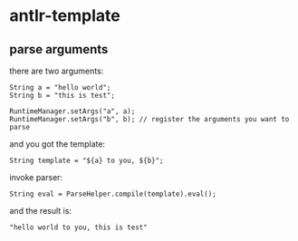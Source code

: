 # antlr-template

## parse arguments

there are two arguments:
```
String a = "hello world";
String b = "this is test";

RuntimeManager.setArgs("a", a);
RuntimeManager.setArgs("b", b); // register the arguments you want to parse
```
and you got the template:
```
String template = "${a} to you, ${b}";
```
invoke parser:
```
String eval = ParseHelper.compile(template).eval();
```
and the result is:
```
"hello world to you, this is test"
```

##
